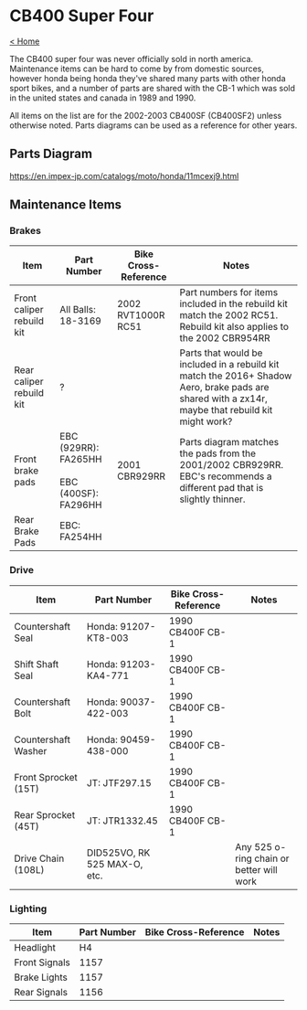 # CB400 Super Four

[< Home](../index.md)

The CB400 super four was never officially sold in north america. Maintenance items can be hard to come by from domestic sources, however honda being honda they've shared many parts with other honda sport bikes, and a number of parts are shared with the CB-1 which was sold in the united states and canada in 1989 and 1990.

All items on the list are for the 2002-2003 CB400SF (CB400SF2) unless otherwise noted. Parts diagrams can be used as a reference for other years.

## Parts Diagram

https://en.impex-jp.com/catalogs/moto/honda/11mcexj9.html

## Maintenance Items

### Brakes

| Item                      | Part Number                                      | Bike Cross-Reference | Notes                                                                                                                                             |
|---------------------------|--------------------------------------------------|----------------------|---------------------------------------------------------------------------------------------------------------------------------------------------|
| Front caliper rebuild kit | All Balls: 18-3169                               | 2002 RVT1000R RC51   | Part numbers for items included in the rebuild kit match the 2002 RC51. Rebuild kit also applies to the 2002 CBR954RR                             |
| Rear caliper rebuild kit  | ?                                                |                      | Parts that would be included in a rebuild kit match the 2016+ Shadow Aero, brake pads are shared with a zx14r, maybe that rebuild kit might work? |
| Front brake pads          | EBC (929RR): FA265HH<br><br>EBC (400SF): FA296HH | 2001 CBR929RR        | Parts diagram matches the pads from the 2001/2002 CBR929RR. EBC's recommends a different pad that is slightly thinner.                            |
| Rear Brake Pads           | EBC: FA254HH                                     |                      |                                                                                                                                                   |

### Drive

| Item                 | Part Number                  | Bike Cross-Reference | Notes                                    |
|----------------------|------------------------------|----------------------|------------------------------------------|
| Countershaft Seal    | Honda: 91207-KT8-003         | 1990 CB400F CB-1     |                                          |
| Shift Shaft Seal     | Honda: 91203-KA4-771         | 1990 CB400F CB-1     |                                          |
| Countershaft Bolt    | Honda: 90037-422-003         | 1990 CB400F CB-1     |                                          |
| Countershaft Washer  | Honda: 90459-438-000         | 1990 CB400F CB-1     |                                          |
| Front Sprocket (15T) | JT: JTF297.15                | 1990 CB400F CB-1     |                                          |
| Rear Sprocket (45T)  | JT: JTR1332.45               | 1990 CB400F CB-1     |                                          |
| Drive Chain (108L)   | DID525VO, RK 525 MAX-O, etc. |                      | Any 525 o-ring chain or better will work |


### Lighting

| Item          | Part Number | Bike Cross-Reference | Notes |
|---------------|-------------|----------------------|-------|
| Headlight     | H4          |                      |       |
| Front Signals | 1157        |                      |       |
| Brake Lights  | 1157        |                      |       |
| Rear Signals  | 1156        |                      |       |